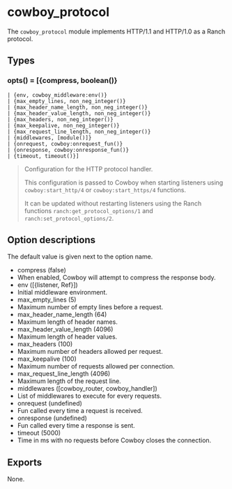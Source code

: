 cowboy_protocol
===============

The `cowboy_protocol` module implements HTTP/1.1 and HTTP/1.0 
as a Ranch protocol.

Types
-----

### opts() = [{compress, boolean()}
	| {env, cowboy_middleware:env()}
	| {max_empty_lines, non_neg_integer()}
	| {max_header_name_length, non_neg_integer()}
	| {max_header_value_length, non_neg_integer()}
	| {max_headers, non_neg_integer()}
	| {max_keepalive, non_neg_integer()}
	| {max_request_line_length, non_neg_integer()}
	| {middlewares, [module()]}
	| {onrequest, cowboy:onrequest_fun()}
	| {onresponse, cowboy:onresponse_fun()}
	| {timeout, timeout()}]

> Configuration for the HTTP protocol handler.
>
> This configuration is passed to Cowboy when starting listeners
> using `cowboy:start_http/4` or `cowboy:start_https/4` functions.
>
> It can be updated without restarting listeners using the
> Ranch functions `ranch:get_protocol_options/1` and
> `ranch:set_protocol_options/2`.

Option descriptions
-------------------

The default value is given next to the option name.

 -  compress (false)
   -  When enabled, Cowboy will attempt to compress the response body.
 -  env ([{listener, Ref}])
   -  Initial middleware environment.
 -  max_empty_lines (5)
   -  Maximum number of empty lines before a request.
 -  max_header_name_length (64)
   -  Maximum length of header names.
 -  max_header_value_length (4096)
   -  Maximum length of header values.
 -  max_headers (100)
   -  Maximum number of headers allowed per request.
 -  max_keepalive (100)
   -  Maximum number of requests allowed per connection.
 -  max_request_line_length (4096)
   -  Maximum length of the request line.
 -  middlewares ([cowboy_router, cowboy_handler])
   -  List of middlewares to execute for every requests.
 -  onrequest (undefined)
   -  Fun called every time a request is received.
 -  onresponse (undefined)
   -  Fun called every time a response is sent.
 -  timeout (5000)
   -  Time in ms with no requests before Cowboy closes the connection.

Exports
-------

None.
